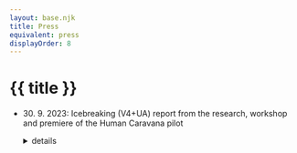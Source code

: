 ```yaml
---
layout: base.njk
title: Press
equivalent: press
displayOrder: 8
---
```


# {{ title }}

- <time datetime="2023-09-30">30. 9. 2023</time>: Icebreaking (V4+UA) report from the research, workshop and premiere of the Human Caravana pilot
  <details>
    <summary>details</summary>

    > “I believe in the power of art as a form of being together.”
    > <footer>Jerzy Zoń, director Teatr KTO, Krakow</footer>

    The idea of preparing a theatre of social inclusion, which would help to integrate the Ukrainian expatriates into society and to help the local population to understand the situation in which we all found ourselves, occured at a time when the wave of solidarity and help to our invaded neighbours was at its peak, yet the first misunderstandings and animosities were already appearing. We had no idea that their development would be so dynamic, nor did we foresee how uneasy it would be to map the state of the diverse relations between the locals and the refugees in the neighbouring countries, to capture and understand the key moments of human fates and in the process of creation to transform them into an attractive artistic and theatrical form that is understandable to the general public by using dramatic tools.

    That is why the "ICEBREAKING" project has had and will continue to have a number of different and challenging phases. The whole project consists of 3 stages: RESEARCH, HUMAN CARAVANA, CIRCUS CARAVANA. The starting point was to approach four friendly theatres from the V4 countries and agree on the topicality of the theme and the need to help overcome the barriers between us, the closest neighbours. So that it is not revived prejudices, mental barriers and spreading hatred that prevail, but mutual understanding, humanity and dignity. We, The Ensemble of Irregular Theatre (AND) from Banská Štiavnica, approached and formed a creative consortium with Teatr KTO from Krakow, Krvik Totr from Prague and Firebirds company from Budapest to jointly create an international street production aimed at bringing local citizens in the V4 countries and the exiles from Ukraine together. We also invited the Ukrainian multimedia theatre WE: MEDIA THEATER from Lviv to join the partnership. Each of the partners of this European cooperation has a specific role in the project. The Slovak coordinator is responsible for the overall management of the project and its directing component, the Czech partner is tasked with writing the libretto and later the script of the production, the Polish and Hungarian theatres are mainly represented by their actors as performers of the production, and the Ukrainian team enriches the project with film and documentary production.

    ### Research

    The initial stage in V4 countries was first undertaken by a smaller team: the main protagonists of the Krvik Totr theatre and the scriptwriters of the project from Prague − Petr Novotný and Tomáš Kout, together with members of our AND theatre, director Jana Mikitková and PR manager Ema Rajčanová, prepared various socially inclusive activities with local citizens of the V4 countries and the Ukrainian community in Prague, Budapest, Banská Štiavnica and Krakow. The four-day stays of the international team of theatre artists in each of these cities took place in August 2023 and were focused on RESEARCH and collecting authentic field stories of expatriates as an inspiration for the script of a future street production. From the meetings we attended, exploratory visits to temporary Ukrainian homes, from conducting creative workshops with local citizens and domesticated refugees, as well as from numerous individual interviews with selected respondents, we recorded a number of extraordinary stories and emotional testimonies that shed light on the lived experiences of diametrically different fates of similar generations in two neighbouring countries.

    We understood that the power of the topic is enormous. We humbly respected that the personal experience of Ukrainian expatriates is largely non-transferable and incomprehensible to us, and at the same time we slowly found ways that brought us closer together, such as sharing recipes for national specialties, live music, singing favorite songs, or juggling techniques, or laughing at minor language misunderstandings.


    > “I feel at home. I feel like I’m among my own.”
    > <footer>(Sveťa, Kyiv)</footer>

    > “We don't have a home anymore, we don't have anything, I want to stay here.”
    > <footer>(Olena, Bachmut)</footer>

    > “Whoever loses his home and land, it is as if he did not exist, as if he had lost his life.”
    > <footer>(Olha, Zaporozhye)</footer>

    > “We went for a walk in the park and didn't have to pay attention to where the mines were…”
    > <footer>(Liuda, Lviv)</footer>

    > “We've forgotten what it's like to be out at night and just enjoy life like the people here.”
    > <footer>(Olha, Lviv)</footer>

    > “We're having a good time here, but as soon as the war is over, I know which connection I'm going to get on and go back.”
    > <footer>(Olha, Zaporozhye)</footer>

    The research trips culminated in each town with a nice NEIGHBORHOOD PICNIC and an informal yet purposeful program, structure, and light refreshments.  After the initial introductions and participants' handwritten first names on a common wrapping paper (it was remarkable to see who used Ukrainian or Russian signatures or pronunciations of names), there followed a fun exploration of the different meanings of sound-meaning words in our Central European languages (blueberry in Slovak, etc.), searching for similar words with different meanings (e.g. our amazing is terrible in Ukrainian), and realizing the loss of the original language identity and the acquisition of a new one among the departees (rejection of Russian, preference for Ukrainian, inevitable learning of the local language). The picnic continued with the idea of home, where the exiles live, but with their eyes closed (they often emotionally compared their current small, shared rooms with their big houses and orchards in Ukraine). Almost all of them lived in memories, in the past. Then it was their turn to hand out each other's pre-prepared gift packages and guess what might be in them. After unwrapping them, individual consideration of whether the recipient needed the gift or would pass it on to someone else. The gift-giving game was followed by walking interaction in pairs with a string of parcels, guiding each other with eyes closed around the picnic's exterior as a test of mutual trust. Then, all the gift recipients used pieces of gift wrapping paper to piece together the regions and cities of Ukraine and the V4 countries (the very name of the country "Ukraine" contains the Slovak word "ukrajovať" which can be freely translated as to remove, to take away or to cut). Older participants also willingly added their home region to this "map-making" of the new European continent. Each picnic (except Budapest) was multilingually moderated and enriched by an experienced stage designer and performer Tomáš Žižka from Prague, who presented an unusual musical performance at the end of the picnic with his captivating story about the European roots of his ancestors. He miraculously made various rhythmic sounds from a large dry tree root with the help of a sensor and various tools (sticks, brushes, toys…), which not only captivated the children, but also literally enchanted the older women who had not yet encountered similar contemporary art. Neighbourhood picnics took place in the exteriors of the Thomayer Gardens (Prague), in the park of the Konnektor Community Incubator (Budapest), in the garden of the Scout House (Banská Štiavnica) and on the outdoor stage of Teatr KTO (Kraków). The number of participants was variable over time, ranging from 20 to 40 over the course of three to four hours. Some people came and went according to their abilities. The majority were mostly Ukrainians, with the managers of the local partner theatres helping with the organisation of the event.
    During the 13-day research tour, the members of the eight-member international team also met together every evening to not only pass on background information and personal experiences gained in individual conversations and situations during the day, to select interesting and inspiring moments for the production that could enrich the scriptwriters, dramaturg and director in the process of creating the future production, but also to "melt the ice" between the research participants and each other. In addition to a number of photographs, a rich database of all the activities that were recorded on audio and video by Liudmyla Batalova and Olha Klymuk from the partner Ukrainian theatre during the research trips was also created. They were later artistically processed by director Sashko Brama (UA) into the documentary ICEBREAKING as a reportage story of one of them. The premiere and a discussion with the filmmakers took place at the end of the 8th edition of the AMPLIFIER Festival − New Cabaret & Street Art 2023 in Banská Štiavnica.

    > “I am Russian, but my home is Ukraine.”
    > <footer>(Olha, Zaporozhye)</footer>

    > “I don't have a home in Budapest. I'm here on a long trip.”
    > <footer>(Michael, Kijiv)</footer>

    > “Slovaks, Czechs and Poles help Ukrainians because they have to, they do it out of fear of Russia, they don't want them to come to their countries. Hungarians help selflessly because they want to help.”
    > <footer>(Chilla, Transcarpathia)</footer>

    > “The first thing that brought us together was a ball of wool. Our first word we both understood was mohair.”
    > <footer>(Zuzka, Banská Štiavnica)</footer>

    > “If there's still a war next Wednesday, I'll come to the shredding…”
    > <footer>(Marina, Kharkiv)</footer>

    > “Everyone is in their place. My husband fights in the war, I fight with our culture, embroidery and the Ukrainian flag. We are in this together.”
    > <footer>(Marina, Kharkiv)</footer>

    ### Workshop

    Immediately following the research trips came the creation of the libretto for the future production. The author duo Petr Novotný and Tomáš Kout (CZ) wrote the first version of the script within ten days, which was then edited according to the comments of the dramaturgs and especially the director Jana Mikitková (SK) into the first version of the libretto. This, together with the previously prepared site-specific scenographic vision by Tomáš Žižka (SK/CZ), was the basis for the intensive creative work of the lecturers of the international WORKSHOP in the four most important production components of HUMAN CARAVANA. While Martin Geišberg (SK) practiced playing atypical musical instruments and singing with the seven actors and composed and recorded original music for the pilot production at night, costume designer Anna Weszelovszky (HU) was intensively creating costumes on site from pre-purchased and collected materials (sleeping bags) and adapted them to the actors' bodies. Set designer Tomáš Žižka together with his technical assistant Henrich Žuch prepared visual installations and props for the street set: spotlights with smoke effect in the entrance gate of the Old Castle, fortune-telling place and cards, white shirts hanging in the treetops, a huge nest made of branches in the forest, boundary markings on the fence, a rope of parasols. They also modified a cart to haul the "new temporary home for exatriates". However, the international team of performers from Poland, Hungary, Czech Republic and Slovakia was most physically exhausted by the creation of meaning-making movement drama-tic situations by choreographer Ladislav Cmorej (SK), who was a hearty reinforcement of the non-verbal and visual-movement concept of the work-in-progress staging by director Jana Mikitková (SK). Despite the fact that a three-day workshop cannot replace the classical six-week rehearsal process in a theatre, all the above-mentioned creators as well as the performers from the partner theatres and artistic groups Slawek Bendykowski, Paulina Lasyk, Mieszko Syc (PL), Gergely Kiss, Bálint Turai (HU), Tereza Kmotorková (SK) and Anton Eliáš (SK/CZ) worked intensively together from early morning until late at night, with respect for the expert lecturers and the intentions of the project. With their natural willingness, immediate humanity and especially professional approach they broke the ice and together formed a friendly 15-member artistic team ready to present the 45-minute work output from the creative workshop as a possible part of the future great work, which will bring a real artistic and emotional experience to the audience at the premiere and two reruns in Banská Štiavnica and its surroundings.

    > “Home is where the blue sky is.”
    > <footer>(Petr Novotný)</footer>

    ### Premiere of the pilot

    The premiere of the pilot street production HUMAN CARAVAN took place just one hour after the opening of the 8th International Festival of New cabaret & street art AMPLIFIER 2023 on Friday, September 22nd from 17:00 to 17:45. Approximately 80 to 90 spectators were guidedd from Holy Trinity Square to the gates of the Old Castle by the 22-member Dutch brass band Orkest de Tegenwind, which created a great atmosphere and the necessary anticipation of the audience.
    The production was a simple story of a family with a dog who had to leave their home under dramatic circumstances. At first she tried in vain to return to it through a high wall in the style of an acrobatic grotesque, but soon realised that she had to embark on a long journey to find a new place to live. Already at this stage, the performers involved the audience in the action by letting them carry their ladder and luggage. Along the way, the family met a gypsy fortune teller who predicted an ambiguous fate for them from the big cards. At a fork in the woods, she and the spectators found a good-natured wanderer who showed the family members the way. However, it was full of pitfalls and danger. After wandering the forest trail for some time, they discovered a temporary residence in nature (the nest), but there they symbolically said goodbye to the father of the family, who had fallen defending their homeland. After further wandering with singing and music, the family discovered an old cart, which they managed to pull to the borders of a new, unknown country, but not without the help of the spectators.. After crossing it, dynamic dance-movement and even acrobatic scenes with clothes and sleeping bags were enacted in the new, free space, symbolizing not only the help from the natives, but also the rivalry between the family members and the cynical market society. Eventually, the wanderers settled into their new home, a cozily furnished traveling carriage, like itinerant circus performers whose new life was just beginning. Already, however, they felt what it was like to receive a helping hand. At the end, they personally shook hands with the spectators who decided to help them during their wanderings with their sweaters, food, or physical strength.

    The production had the character of an errand theatre, the individual performances took place in a structure similar to the Stations of the Cross at the seven stops. The audience was greeted, accompanied and guided along the route by a delegate-moderator who promised at the beginning an excursion to a neighbouring country and an entertaining show. But what followed was an unexpected refugee tragedy with a long journey and an open ending in a new homeland. Almost the entire, otherwise essentially non-verbal production was carried by brooding ambient music from a portable loudspeaker and, at times, lively choral singing by performers with instruments, which captured and reinforced the atmosphere of exodus, the search for the promised land and, at the same time, happiness in adversity. The audience, with interest and patience, followed the entire march around the Old Castle through the forest path to the garden of the Scout House, where they rewarded the creators and performers with a long applause. It is therefore a great pity that in the following two days, due to the unfavourable rainy weather and the illness of one actress, it was not possible to carry out two more scheduled reruns at the Hájovna Cervena Studna on the outskirts of Banská Štiavnica and at the Kolping House Rest Area in Štiavnické Bane.
    The pilot premiere of HUMAN CARAVANA was a laboratory for potential story, form, and interpersonal convergence through a street theatre of errands that, based on a refined script, will be staged in the spring of 2024 by the creators and performers of the four collaborating theatres under the name CIRCUS CARAVANA. The premiere is scheduled for the end of April in Krakow, with repeat performances in all V4 countries as well as in Ukraine.

    > “ICEBREAKING is **uncovering** the stereotypes in our heads.
    > **Breaking down** the pigeonholes into which we sort people − immediately, but forever.
    > **Breaking** the prejudices of our times.
    > **Bonding** with those we need to survive.”
    > <footer>(Jana Mikitková)</footer>

    Recorded by Ján Fakla, AND n.o.
  </details>
